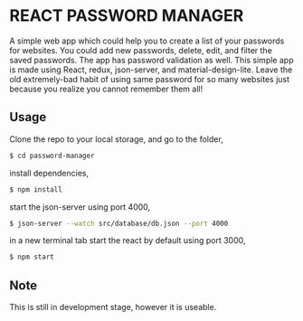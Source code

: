 # REACT PASSWORD MANAGER

A simple web app which could help you to create a list of your passwords for websites. You could add new passwords, delete, edit, and filter the saved passwords. The app has password validation as well. This simple app is made using React, redux, json-server, and material-design-lite. Leave the old extremely-bad habit of using same password for so many websites just because you realize you cannot remember them all!

## Usage

Clone the repo to your local storage, and go to the folder,
```sh
$ cd password-manager
```
install dependencies,
```sh
$ npm install
```
start the json-server using port 4000,
```sh
$ json-server --watch src/database/db.json --port 4000
```
in a new terminal tab start the react by default using port 3000,
```sh
$ npm start
```

## Note

This is still in development stage, however it is useable.